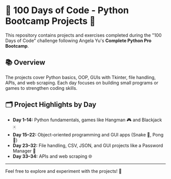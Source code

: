 # 🚀 100 Days of Code - Python Bootcamp Projects 🐍

This repository contains projects and exercises completed during the "100 Days of Code" challenge following Angela Yu's **Complete Python Pro Bootcamp**.

## 📚 Overview

The projects cover Python basics, OOP, GUIs with Tkinter, file handling, APIs, and web scraping. Each day focuses on building small programs or games to strengthen coding skills.

## 🗂️ Project Highlights by Day

- **Day 1–14:** Python fundamentals, games like Hangman 🎮 and Blackjack 🃏  
- **Day 15–22:** Object-oriented programming and GUI apps (Snake 🐍, Pong 🏓)  
- **Day 23–32:** File handling, CSV, JSON, and GUI projects like a Password Manager 🔐  
- **Day 33–34:** APIs and web scraping 🌐  

---

Feel free to explore and experiment with the projects! 🎉
